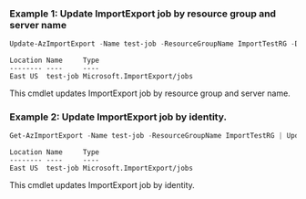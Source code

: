 ### Example 1: Update ImportExport job by resource group and server name
```powershell
Update-AzImportExport -Name test-job -ResourceGroupName ImportTestRG -DeliveryPackageCarrierName pwsh -DeliveryPackageTrackingNumber pwsh20200000
```

```output
Location Name     Type
-------- ----     ----
East US  test-job Microsoft.ImportExport/jobs
```

This cmdlet updates ImportExport job by resource group and server name.

### Example 2: Update ImportExport job by identity.
```powershell
Get-AzImportExport -Name test-job -ResourceGroupName ImportTestRG | Update-AzImportExport -CancelRequested
```

```output
Location Name     Type
-------- ----     ----
East US  test-job Microsoft.ImportExport/jobs
```

This cmdlet updates ImportExport job by identity.